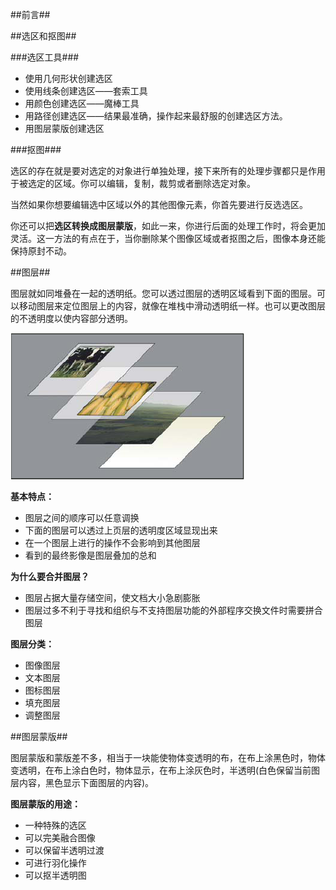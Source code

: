##前言##

##选区和抠图##

###选区工具###

+	使用几何形状创建选区
+	使用线条创建选区——套索工具
+	用颜色创建选区——魔棒工具
+	用路径创建选区——结果最准确，操作起来最舒服的创建选区方法。
+	用图层蒙版创建选区

###抠图###

选区的存在就是要对选定的对象进行单独处理，接下来所有的处理步骤都只是作用于被选定的区域。你可以编辑，复制，裁剪或者删除选定对象。

当然如果你想要编辑选中区域以外的其他图像元素，你首先要进行反选选区。

你还可以把**选区转换成图层蒙版**，如此一来，你进行后面的处理工作时，将会更加灵活。这一方法的有点在于，当你删除某个图像区域或者抠图之后，图像本身还能保持原封不动。

##图层##

图层就如同堆叠在一起的透明纸。您可以透过图层的透明区域看到下面的图层。可以移动图层来定位图层上的内容，就像在堆栈中滑动透明纸一样。也可以更改图层的不透明度以使内容部分透明。

![图层原理](./layer.png)

**基本特点：**

+	图层之间的顺序可以任意调换
+	下面的图层可以透过上页层的透明度区域显现出来
+	在一个图层上进行的操作不会影响到其他图层
+	看到的最终影像是图层叠加的总和

**为什么要合并图层？**

+	图层占据大量存储空间，使文档大小急剧膨胀
+	图层过多不利于寻找和组织与不支持图层功能的外部程序交换文件时需要拼合图层

**图层分类：**

+	图像图层
+	文本图层
+	图标图层
+	填充图层
+	调整图层

##图层蒙版##

图层蒙版和蒙版差不多，相当于一块能使物体变透明的布，在布上涂黑色时，物体变透明，在布上涂白色时，物体显示，在布上涂灰色时，半透明(白色保留当前图层内容，黑色显示下面图层的内容)。

**图层蒙版的用途：**

+	一种特殊的选区
+	可以完美融合图像
+	可以保留半透明过渡
+	可进行羽化操作
+	可以抠半透明图